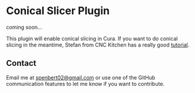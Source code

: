 # Conical Slicer Plugin
coming soon...

This plugin will enable conical slicing in Cura. If you want to do conical slicing in the meantime, Stefan from CNC Kitchen has a really good [tutorial](https://www.cnckitchen.com/blog/guide-how-to-use-conical-slicing).


## Contact
Email me at spenbert02@gmail.com or use one of the GitHub communication features to let me know if you want to contribute.

